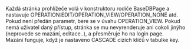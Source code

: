 Každá stránka prohlížeče volá v konstruktoru rodiče BaseDBPage a nastavuje OPERATION:EDIT/OPERATION_VIEW/OPERATION_NONE atd. Pokud není předán parametr, bere se v úvahu OPERATION_VIEW. Pokud nemá uživatel daný přístup, stránka se mu nevyrenderuje ani cokoli jinýho (neprovede se mazání, editace..), a přesměruje ho na login page.
<br>Mazání funguje, když je nastaveno CASCADE cizích klíčů v tabulke key.
